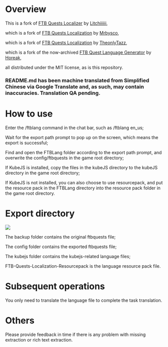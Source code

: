 # Overview

This is a fork of [FTB Quests Localizer](https://github.com/Litchiiiiii/FTB-Quests-Localizer) by [Litchiiiiii](https://github.com/Litchiiiiii),

which is a fork of [FTB Quests Localization](https://github.com/Mrbysco/FTB-Quests-Localization) by [Mrbysco](https://github.com/Mrbysco),

which is a fork of [FTB Quests Localization](https://github.com/TheonlyTazz/FTB-Quests-Localization) by [TheonlyTazz](https://github.com/TheonlyTazz),

which is a fork of the now-archived [FTB Quest Language Generator](https://github.com/Horeak/ftb-quest-lang-generator) by [Horeak](https://github.com/Horeak),

all distributed under the MIT license, as is this repository.

### README.md has been machine translated from Simplified Chinese via Google Translate and, as such, may contain inaccuracies. Translation QA pending.

# How to use

Enter the /ftblang <lang> command in the chat bar, such as /ftblang en_us;

Wait for the export path prompt to pop up on the screen, which means the export is successful;

Find and open the FTBLang folder according to the export path prompt, and overwrite the config/ftbquests in the game root directory;

If KubeJS is installed, copy the files in the kubeJS directory to the kubeJS directory in the game root directory;

If KubeJS is not installed, you can also choose to use resourcepack, and put the resource pack in the FTBLang directory into the resource pack folder in the game root directory.

# Export directory
<img src = "https://i.mcmod.cn/editor/upload/20240727/1722069732_703112_cUTy.png"/>

The backup folder contains the original ftbquests file;

The config folder contains the exported ftbquests file;

The kubejs folder contains the kubejs-related language files;

FTB-Quests-Localization-Resourcepack is the language resource pack file.

# Subsequent operations

You only need to translate the language file to complete the task translation.

# Others

Please provide feedback in time if there is any problem with missing extraction or rich text extraction.
